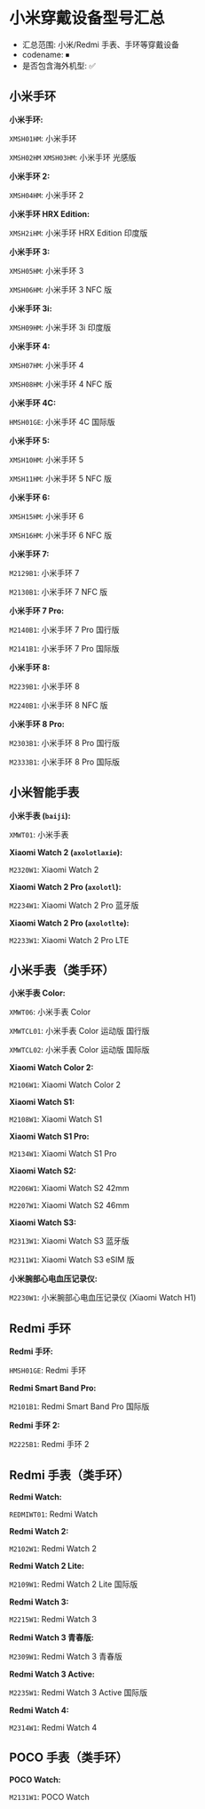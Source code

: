 # 小米穿戴设备型号汇总

- 汇总范围: 小米/Redmi 手表、手环等穿戴设备
- codename: ⏹
- 是否包含海外机型: ✅

## 小米手环

**小米手环:**

`XMSH01HM`: 小米手环

`XMSH02HM` `XMSH03HM`: 小米手环 光感版

**小米手环 2:**

`XMSH04HM`: 小米手环 2

**小米手环 HRX Edition:**

`XMSH2iHM`: 小米手环 HRX Edition 印度版

**小米手环 3:**

`XMSH05HM`: 小米手环 3

`XMSH06HM`: 小米手环 3 NFC 版

**小米手环 3i:**

`XMSH09HM`: 小米手环 3i 印度版

**小米手环 4:**

`XMSH07HM`: 小米手环 4

`XMSH08HM`: 小米手环 4 NFC 版

**小米手环 4C:**

`HMSH01GE`: 小米手环 4C 国际版

**小米手环 5:**

`XMSH10HM`: 小米手环 5

`XMSH11HM`: 小米手环 5 NFC 版

**小米手环 6:**

`XMSH15HM`: 小米手环 6

`XMSH16HM`: 小米手环 6 NFC 版

**小米手环 7:**

`M2129B1`: 小米手环 7

`M2130B1`: 小米手环 7 NFC 版

**小米手环 7 Pro:**

`M2140B1`: 小米手环 7 Pro 国行版

`M2141B1`: 小米手环 7 Pro 国际版

**小米手环 8:**

`M2239B1`: 小米手环 8

`M2240B1`: 小米手环 8 NFC 版

**小米手环 8 Pro:**

`M2303B1`: 小米手环 8 Pro 国行版

`M2333B1`: 小米手环 8 Pro 国际版

## 小米智能手表

**小米手表 (`baiji`):**

`XMWT01`: 小米手表

**Xiaomi Watch 2 (`axolotlaxie`):**

`M2320W1`: Xiaomi Watch 2

**Xiaomi Watch 2 Pro (`axolotl`):**

`M2234W1`: Xiaomi Watch 2 Pro 蓝牙版

**Xiaomi Watch 2 Pro (`axolotlte`):**

`M2233W1`: Xiaomi Watch 2 Pro LTE

## 小米手表（类手环）

**小米手表 Color:**

`XMWT06`: 小米手表 Color

`XMWTCL01`: 小米手表 Color 运动版 国行版

`XMWTCL02`: 小米手表 Color 运动版 国际版

**Xiaomi Watch Color 2:**

`M2106W1`: Xiaomi Watch Color 2

**Xiaomi Watch S1:**

`M2108W1`: Xiaomi Watch S1

**Xiaomi Watch S1 Pro:**

`M2134W1`: Xiaomi Watch S1 Pro

**Xiaomi Watch S2:**

`M2206W1`: Xiaomi Watch S2 42mm

`M2207W1`: Xiaomi Watch S2 46mm

**Xiaomi Watch S3:**

`M2313W1`: Xiaomi Watch S3 蓝牙版

`M2311W1`: Xiaomi Watch S3 eSIM 版

**小米腕部心电血压记录仪:**

`M2230W1`: 小米腕部心电血压记录仪 (Xiaomi Watch H1)

## Redmi 手环

**Redmi 手环:**

`HMSH01GE`: Redmi 手环

**Redmi Smart Band Pro:**

`M2101B1`: Redmi Smart Band Pro 国际版

**Redmi 手环 2:**

`M2225B1`: Redmi 手环 2

## Redmi 手表（类手环）

**Redmi Watch:**

`REDMIWT01`: Redmi Watch

**Redmi Watch 2:**

`M2102W1`: Redmi Watch 2

**Redmi Watch 2 Lite:**

`M2109W1`: Redmi Watch 2 Lite 国际版

**Redmi Watch 3:**

`M2215W1`: Redmi Watch 3

**Redmi Watch 3 青春版:**

`M2309W1`: Redmi Watch 3 青春版

**Redmi Watch 3 Active:**

`M2235W1`: Redmi Watch 3 Active 国际版

**Redmi Watch 4:**

`M2314W1`: Redmi Watch 4

## POCO 手表（类手环）

**POCO Watch:**

`M2131W1`: POCO Watch
